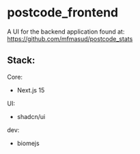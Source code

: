 # postcode_frontend

A UI for the backend application found at:
https://github.com/mfmasud/postcode_stats

## Stack:

Core:

- Next.js 15

UI:

- shadcn/ui

dev:

- biomejs
